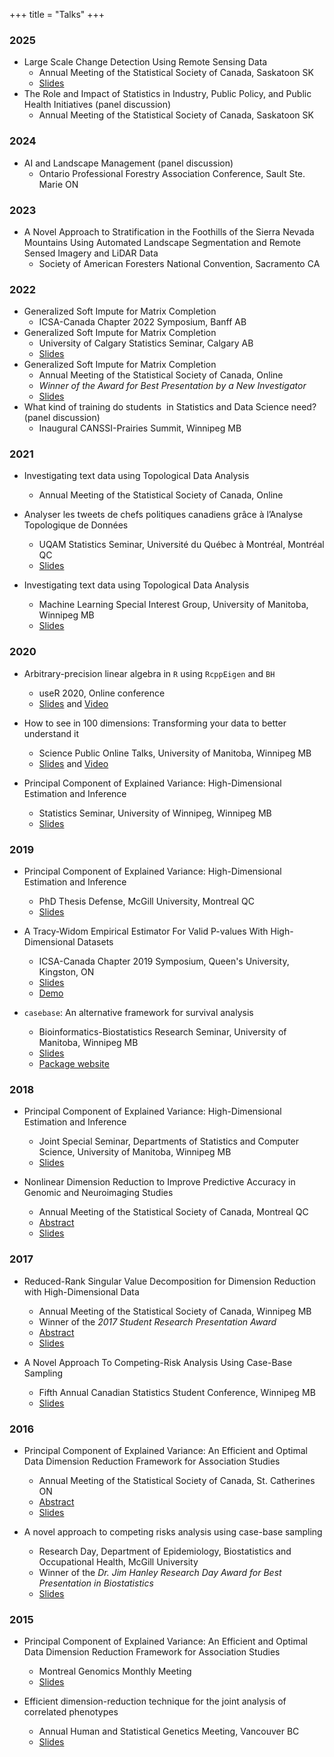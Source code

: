 +++
title = "Talks"
+++

### 2025

  - Large Scale Change Detection Using Remote Sensing Data
    + Annual Meeting of the Statistical Society of Canada, Saskatoon SK
    + [Slides](/slides/Turgeon-SSC2025.pdf)
  - The Role and Impact of Statistics in Industry, Public Policy, and Public Health Initiatives (panel discussion)
    + Annual Meeting of the Statistical Society of Canada, Saskatoon SK

### 2024

  - AI and Landscape Management (panel discussion)
    + Ontario Professional Forestry Association Conference, Sault Ste. Marie ON

### 2023

  - A Novel Approach to Stratification in the Foothills of the Sierra Nevada Mountains Using Automated Landscape Segmentation and Remote Sensed Imagery and LiDAR Data
    + Society of American Foresters National Convention, Sacramento CA

### 2022

  - Generalized Soft Impute for Matrix Completion
    + ICSA-Canada Chapter 2022 Symposium, Banff AB
  - Generalized Soft Impute for Matrix Completion
    + University of Calgary Statistics Seminar, Calgary AB
    + [Slides](/slides/2022-06-16-UCalgary.html)
  - Generalized Soft Impute for Matrix Completion
    + Annual Meeting of the Statistical Society of Canada, Online
    + *Winner of the Award for Best Presentation by a New Investigator*
    + [Slides](/slides/2022-06-01-SSC.html)
  - What kind of training do students  in Statistics and Data Science need? (panel discussion)
    + Inaugural CANSSI-Prairies Summit, Winnipeg MB

### 2021

  - Investigating text data using Topological Data Analysis
    + Annual Meeting of the Statistical Society of Canada, Online

  - Analyser les tweets de chefs politiques canadiens grâce à l’Analyse Topologique de Données
    + UQAM Statistics Seminar, Université du Québec à Montréal, Montréal QC
    + [Slides](/slides/MTurgeon-UQAM_03-18-2021.pdf)

  - Investigating text data using Topological Data Analysis
    + Machine Learning Special Interest Group, University of Manitoba, Winnipeg MB
    + [Slides](/slides/MTurgeon-MLSIG_03-11-2021.pdf)

### 2020

  - Arbitrary-precision linear algebra in `R` using `RcppEigen` and `BH`
    + useR 2020, Online conference
    + [Slides](/slides/MTurgeon-useR-July2020.html) and [Video](https://youtu.be/4jarvGZ9s9k)

  - How to see in 100 dimensions: Transforming your data to better understand it
    + Science Public Online Talks, University of Manitoba, Winnipeg MB
    + [Slides](/slides/MTurgeon-SPOT-June2020.html) and [Video](https://youtu.be/vpJ26YHgrDw)

  - Principal Component of Explained Variance: High-Dimensional Estimation and Inference
    + Statistics Seminar, University of Winnipeg, Winnipeg MB
    + [Slides](/slides/MTurgeon-UWinnipeg_2020-02-14_handout.pdf)

### 2019

  - Principal Component of Explained Variance: High-Dimensional Estimation and Inference
    + PhD Thesis Defense, McGill University, Montreal QC
    + [Slides](/slides/MTurgeon_PhD_defense_slides.pdf)
    
  - A Tracy-Widom Empirical Estimator For Valid P-values With High-Dimensional Datasets
    + ICSA-Canada Chapter 2019 Symposium, Queen's University, Kingston, ON
    + [Slides](/slides/MTurgeon-ICSA_2019-08-10_handout.pdf)
    + [Demo](https://mybinder.org/v2/gh/turgeonmaxime/pcev-demo/master?urlpath=rstudio)

  - `casebase`: An alternative framework for survival analysis
    + Bioinformatics-Biostatistics Research Seminar, University of Manitoba, Winnipeg MB
    + [Slides](/slides/MTurgeon-2019-UManitoba-Biostats.pdf)
    + [Package website](http://sahirbhatnagar.com/casebase/)

### 2018

  - Principal Component of Explained Variance: High-Dimensional Estimation and Inference
    + Joint Special Seminar, Departments of Statistics and Computer Science, University of Manitoba, Winnipeg MB
    + [Slides](/slides/MTurgeon-UManitoba_2018-11-21_handout.pdf)

  - Nonlinear Dimension Reduction to Improve Predictive Accuracy in Genomic and Neuroimaging Studies
    + Annual Meeting of the Statistical Society of Canada, Montreal QC
    + [Abstract](https://ssc.ca/en/meeting/annual/presentation/nonlinear-dimension-reduction-improve-predictive-accuracy-genomic-and)
    + [Slides](/slides/MTurgeon-SSC2018-handout.pdf)

### 2017

  - Reduced-Rank Singular Value Decomposition for Dimension Reduction with High-Dimensional Data
    + Annual Meeting of the Statistical Society of Canada, Winnipeg MB
    + Winner of the *2017 Student Research Presentation Award*
    + [Abstract](https://ssc.ca/en/meeting/annual/2017/presentation/reduced-rank-singular-value-decomposition-dimension-reduction-high)
    + [Slides](/slides/MTurgeon-SSC2017-handout.pdf)

  - A Novel Approach To Competing-Risk Analysis Using Case-Base Sampling
    + Fifth Annual Canadian Statistics Student Conference, Winnipeg MB
    + [Slides](/slides/MTurgeon-2017-Student-Conference.pdf)

### 2016

  - Principal Component of Explained Variance: An Efficient and Optimal Data Dimension Reduction Framework for Association Studies 
    + Annual Meeting of the Statistical Society of Canada, St. Catherines ON
    + [Abstract](https://ssc.ca/en/biostatistics-methodological-innovation-1-0#mt)
    + [Slides](/slides/SSC2016-pcev.pdf)

  - A novel approach to competing risks analysis using case-base sampling
    + Research Day, Department of Epidemiology, Biostatistics and Occupational Health, McGill University
    + Winner of the *Dr. Jim Hanley Research Day Award for Best Presentation in Biostatistics*
    + [Slides](/slides/RD2016-casebase.pdf)

### 2015

  - Principal Component of Explained Variance: An Efficient and Optimal Data Dimension Reduction Framework for Association Studies
    + Montreal Genomics Monthly Meeting
    + [Slides](/slides/MGM2015-pcev.pdf)

  - Efficient dimension-reduction technique for the joint analysis of correlated phenotypes
    + Annual Human and Statistical Genetics Meeting, Vancouver BC
    + [Slides](/slides/AHSG2015-pcev.pdf)

